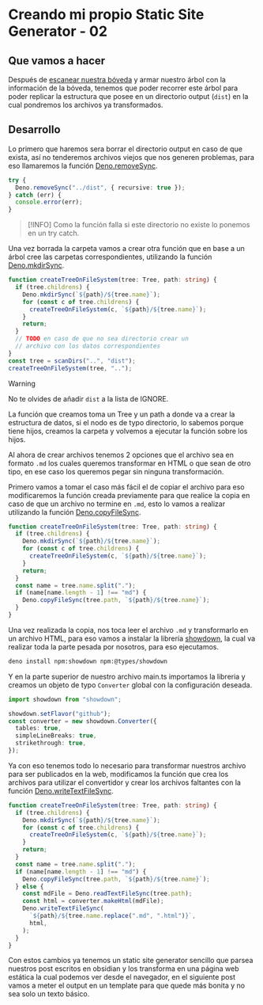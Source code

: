 # Creando mi propio Static Site Generator - 02

## Que vamos a hacer

Después de [escanear nuestra bóveda](creando_mi_propio_static_site_generator-01.md) y armar nuestro árbol con la información de la bóveda, tenemos que poder recorrer este árbol para poder replicar la estructura que posee en un directorio output (`dist`) en la cual pondremos los archivos ya transformados.

## Desarrollo

Lo primero que haremos sera borrar el directorio output en caso de que exista, así no tenderemos archivos viejos que nos generen problemas, para eso llamaremos la función [Deno.removeSync](https://docs.deno.com/api/deno/~/Deno.removeSync).

```ts
try {
  Deno.removeSync("../dist", { recursive: true });
} catch (err) {
  console.error(err);
}
```

> [!INFO]
> Como la función falla si este directorio no existe lo ponemos en un try catch.

Una vez borrada la carpeta vamos a crear otra función que en base a un árbol cree las carpetas correspondientes, utilizando la función [Deno.mkdirSync](https://docs.deno.com/api/deno/~/Deno.mkdirSync).

```ts
function createTreeOnFileSystem(tree: Tree, path: string) {
  if (tree.childrens) {
    Deno.mkdirSync(`${path}/${tree.name}`);
    for (const c of tree.childrens) {
      createTreeOnFileSystem(c, `${path}/${tree.name}`);
    }
    return;
  }
  // TODO en caso de que no sea directorio crear un
  // archivo con los datos correspondientes
}
const tree = scanDirs("..", "dist");
createTreeOnFileSystem(tree, "..");
```

> [!WARNING]
> No te olvides de añadir `dist` a la lista de IGNORE.

La función que creamos toma un Tree y un path a donde va a crear la estructura de datos, si el nodo es de typo directorio, lo sabemos porque tiene hijos, creamos la carpeta y volvemos a ejecutar la función sobre los hijos.

Al ahora de crear archivos tenemos 2 opciones que el archivo sea en formato `.md` los cuales queremos transformar en HTML o que sean de otro tipo, en ese caso los queremos pegar sin ninguna transformación.

Primero vamos a tomar el caso más fácil el de copiar el archivo para eso modificaremos la función creada previamente para que realice la copia en caso de que un archivo no termine en `.md`, esto lo vamos a realizar utilizando la función [Deno.copyFileSync](https://docs.deno.com/api/deno/~/Deno.copyFileSync).

```ts
function createTreeOnFileSystem(tree: Tree, path: string) {
  if (tree.childrens) {
    Deno.mkdirSync(`${path}/${tree.name}`);
    for (const c of tree.childrens) {
      createTreeOnFileSystem(c, `${path}/${tree.name}`);
    }
    return;
  }
  const name = tree.name.split(".");
  if (name[name.length - 1] !== "md") {
    Deno.copyFileSync(tree.path, `${path}/${tree.name}`);
  }
}
```

Una vez realizada la copia, nos toca leer el archivo `.md` y transformarlo en un archivo HTML, para eso vamos a instalar la librería [showdown](https://github.com/showdownjs/showdown), la cual va realizar toda la parte pesada por nosotros, para eso ejecutamos.

```bash
deno install npm:showdown npm:@types/showdown
```

Y en la parte superior de nuestro archivo main.ts importamos la libreria y creamos un objeto de typo `Converter` global con la configuración deseada.

```ts
import showdown from "showdown";

showdown.setFlavor("github");
const converter = new showdown.Converter({
  tables: true,
  simpleLineBreaks: true,
  strikethrough: true,
});
```

Ya con eso tenemos todo lo necesario para transformar nuestros archivo para ser publicados en la web, modificamos la función que crea los archivos para utilizar el convertidor y crear los archivos faltantes con la función [Deno.writeTextFileSync](https://docs.deno.com/api/deno/~/Deno.writeTextFileSync).

```ts
function createTreeOnFileSystem(tree: Tree, path: string) {
  if (tree.childrens) {
    Deno.mkdirSync(`${path}/${tree.name}`);
    for (const c of tree.childrens) {
      createTreeOnFileSystem(c, `${path}/${tree.name}`);
    }
    return;
  }
  const name = tree.name.split(".");
  if (name[name.length - 1] !== "md") {
    Deno.copyFileSync(tree.path, `${path}/${tree.name}`);
  } else {
    const mdFile = Deno.readTextFileSync(tree.path);
    const html = converter.makeHtml(mdFile);
    Deno.writeTextFileSync(
      `${path}/${tree.name.replace(".md", ".html")}`,
      html,
    );
  }
}
```

Con estos cambios ya tenemos un static site generator sencillo que parsea nuestros post escritos en obsidian y los transforma en una página web estática la cual podemos ver desde el navegador, en el siguiente post vamos a meter el output en un template para que quede más bonita y no sea solo un texto básico.
